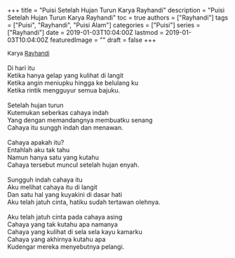 +++
title = "Puisi Setelah Hujan Turun Karya Rayhandi"
description = "Puisi Setelah Hujan Turun Karya Rayhandi"
toc = true
authors = ["Rayhandi"]
tags = ["Puisi", "Rayhandi", "Puisi Alam"]
categories = ["Puisi"]
series = ["Rayhandi"]
date = 2019-01-03T10:04:00Z
lastmod = 2019-01-03T10:04:00Z
featuredImage = ""
draft = false
+++

<div style="text-align: justify;">
<div style="font-size: small;">Karya <a href="/authors/rayhandi/" target="_blank">Rayhandi</a></div><br />
Di hari itu <br />Ketika hanya gelap yang kulihat di langit<br />Ketika angin meniupku hingga ke belulang ku<br />Ketika rintik mengguyur semua bajuku.<br /><br />Setelah hujan turun<br />Kutemukan seberkas cahaya indah<br />Yang dengan memandangnya membuatku senang<br />Cahaya itu sunggh indah dan menawan.<br /><br />Cahaya apakah itu?<br />Entahlah aku tak tahu<br />Namun hanya satu yang kutahu<br />Cahaya tersebut muncul setelah hujan enyah.<br /><br />Sungguh indah cahaya itu<br />Aku melihat cahaya itu di langit <br />Dan satu hal yang kuyakini di dasar hati<br />Aku telah jatuh cinta, hatiku sudah tertawan olehnya.<br /><br />Aku telah jatuh cinta pada cahaya asing<br />Cahaya yang tak kutahu apa namanya<br />Cahaya yang kulihat di sela sela kayu kamarku<br />Cahaya yang akhirnya kutahu apa<br />Kudengar mereka menyebutnya pelangi.</div>
